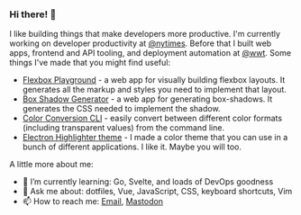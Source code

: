 ### Hi there! 👋

I like building things that make developers more productive. I'm currently working on developer productivity at [@nytimes](https://github.com/nytimes). Before that I built web apps, frontend and API tooling, and deployment automation at [@wwt](https://github.com/wwt). Some things I've made that you might find useful:

- [Flexbox Playground](https://flexbox.tech) - a web app for visually building flexbox layouts. It generates all the markup and styles you need to implement that layout.
- [Box Shadow Generator](https://box-shadow.dev) - a web app for generating box-shadows. It generates the CSS needed to implement the shadow.
- [Color Conversion CLI](https://www.npmjs.com/package/convert-color-cli) - easily convert between different color formats (including transparent values) from the command line.
- [Electron Highlighter theme](https://mikemcbride.dev/electron-highlighter) - I made a color theme that you can use in a bunch of different applications. I like it. Maybe you will too.


A little more about me:

- 🌱 I’m currently learning: Go, Svelte, and loads of DevOps goodness
- 💬 Ask me about: dotfiles, Vue, JavaScript, CSS, keyboard shortcuts, Vim
- 📫 How to reach me: [Email](mailto:mike@mikemcbride.dev), [Mastodon](https://fosstodon.org/@mcbridem)
